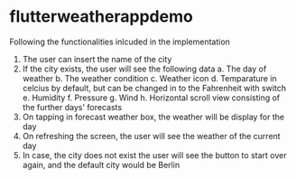 # flutterweatherappdemo

Following the functionalities inlcuded in the implementation
1. The user can insert the name of the city
2. If the city exists, the user will see the following data
    a. The day of weather
    b. The weather condition
    c. Weather icon
    d. Temparature in celcius by default, but can be changed in to the Fahrenheit with switch
    e. Humidity
    f. Pressure
    g. Wind
    h. Horizontal scroll view consisting of the further days' forecasts
3. On tapping in forecast weather box, the weather will be display for the day
4. On refreshing the screen, the user will see the weather of the current day
5. In case, the city does not exist the user will see the button to start over again, and the default city would be Berlin